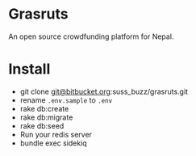 # Grasruts

An open source crowdfunding platform for Nepal.

# Install
- git clone git@bitbucket.org:suss_buzz/grasruts.git
- rename `.env.sample` to `.env`
- rake db:create
- rake db:migrate
- rake db:seed
- Run your redis server
- bundle exec sidekiq